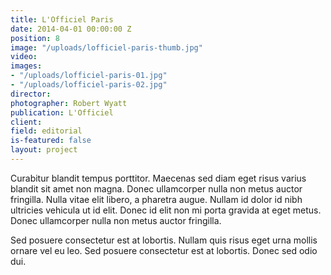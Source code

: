 ```yaml
---
title: L'Officiel Paris
date: 2014-04-01 00:00:00 Z
position: 8
image: "/uploads/lofficiel-paris-thumb.jpg"
video: 
images:
- "/uploads/lofficiel-paris-01.jpg"
- "/uploads/lofficiel-paris-02.jpg"
director: 
photographer: Robert Wyatt
publication: L'Officiel
client: 
field: editorial
is-featured: false
layout: project
---
```


Curabitur blandit tempus porttitor. Maecenas sed diam eget risus varius blandit sit amet non magna. Donec ullamcorper nulla non metus auctor fringilla. Nulla vitae elit libero, a pharetra augue. Nullam id dolor id nibh ultricies vehicula ut id elit. Donec id elit non mi porta gravida at eget metus. Donec ullamcorper nulla non metus auctor fringilla.

Sed posuere consectetur est at lobortis. Nullam quis risus eget urna mollis ornare vel eu leo. Sed posuere consectetur est at lobortis. Donec sed odio dui.